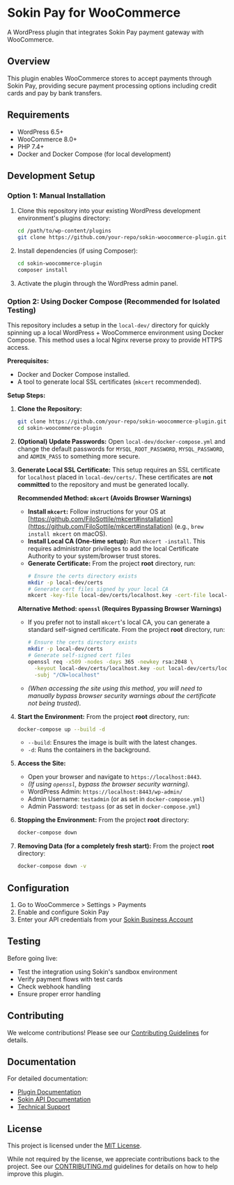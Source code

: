 # Sokin Pay for WooCommerce

A WordPress plugin that integrates Sokin Pay payment gateway with WooCommerce.

## Overview

This plugin enables WooCommerce stores to accept payments through Sokin Pay, providing secure payment processing options including credit cards and pay by bank transfers.

## Requirements

- WordPress 6.5+
- WooCommerce 8.0+
- PHP 7.4+
- Docker and Docker Compose (for local development)

## Development Setup

### Option 1: Manual Installation

1. Clone this repository into your existing WordPress development environment's plugins directory:
   ```bash
   cd /path/to/wp-content/plugins
   git clone https://github.com/your-repo/sokin-woocommerce-plugin.git
   ```

2. Install dependencies (if using Composer):
   ```bash
   cd sokin-woocommerce-plugin
   composer install
   ```

3. Activate the plugin through the WordPress admin panel.

### Option 2: Using Docker Compose (Recommended for Isolated Testing)

This repository includes a setup in the `local-dev/` directory for quickly spinning up a local WordPress + WooCommerce environment using Docker Compose. This method uses a local Nginx reverse proxy to provide HTTPS access.

**Prerequisites:**
- Docker and Docker Compose installed.
- A tool to generate local SSL certificates (`mkcert` recommended).

**Setup Steps:**

1.  **Clone the Repository:**
    ```bash
    git clone https://github.com/your-repo/sokin-woocommerce-plugin.git
    cd sokin-woocommerce-plugin
    ```
2.  **(Optional) Update Passwords:** Open `local-dev/docker-compose.yml` and change the default passwords for `MYSQL_ROOT_PASSWORD`, `MYSQL_PASSWORD`, and `ADMIN_PASS` to something more secure.

3.  **Generate Local SSL Certificate:** This setup requires an SSL certificate for `localhost` placed in `local-dev/certs/`. These certificates are **not committed** to the repository and must be generated locally.

    **Recommended Method: `mkcert` (Avoids Browser Warnings)**
    *   **Install `mkcert`:** Follow instructions for your OS at [https://github.com/FiloSottile/mkcert#installation](https://github.com/FiloSottile/mkcert#installation) (e.g., `brew install mkcert` on macOS).
    *   **Install Local CA (One-time setup):** Run `mkcert -install`. This requires administrator privileges to add the local Certificate Authority to your system/browser trust stores.
    *   **Generate Certificate:** From the project **root** directory, run:
        ```bash
        # Ensure the certs directory exists
        mkdir -p local-dev/certs
        # Generate cert files signed by your local CA
        mkcert -key-file local-dev/certs/localhost.key -cert-file local-dev/certs/localhost.crt localhost 127.0.0.1 ::1
        ```

    **Alternative Method: `openssl` (Requires Bypassing Browser Warnings)**
    *   If you prefer not to install `mkcert`'s local CA, you can generate a standard self-signed certificate. From the project **root** directory, run:
        ```bash
        # Ensure the certs directory exists
        mkdir -p local-dev/certs
        # Generate self-signed cert files
        openssl req -x509 -nodes -days 365 -newkey rsa:2048 \
          -keyout local-dev/certs/localhost.key -out local-dev/certs/localhost.crt \
          -subj "/CN=localhost"
        ```
    *   *(When accessing the site using this method, you will need to manually bypass browser security warnings about the certificate not being trusted).*

4.  **Start the Environment:** From the project **root** directory, run:
    ```bash
    docker-compose up --build -d
    ```
    *   `--build`: Ensures the image is built with the latest changes.
    *   `-d`: Runs the containers in the background.

5.  **Access the Site:**
    *   Open your browser and navigate to `https://localhost:8443`.
    *   *(If using `openssl`, bypass the browser security warning).*
    *   WordPress Admin: `https://localhost:8443/wp-admin/`
    *   Admin Username: `testadmin` (or as set in `docker-compose.yml`)
    *   Admin Password: `testpass` (or as set in `docker-compose.yml`)

6.  **Stopping the Environment:** From the project **root** directory:
    ```bash
    docker-compose down
    ```

7.  **Removing Data (for a completely fresh start):** From the project **root** directory:
    ```bash
    docker-compose down -v
    ```

## Configuration

1. Go to WooCommerce > Settings > Payments
2. Enable and configure Sokin Pay
3. Enter your API credentials from your [Sokin Business Account](https://sokin.com/business/business-account-signup/)

## Testing

Before going live:
- Test the integration using Sokin's sandbox environment
- Verify payment flows with test cards
- Check webhook handling
- Ensure proper error handling

## Contributing

We welcome contributions! Please see our [Contributing Guidelines](CONTRIBUTING.md) for details.

## Documentation

For detailed documentation:
- [Plugin Documentation](docs/)
- [Sokin API Documentation](https://api-docs.sokin.com)
- [Technical Support](mailto:support@sokin.com)


## License

This project is licensed under the [MIT License](LICENSE).

While not required by the license, we appreciate contributions back to the project. See our [CONTRIBUTING.md](CONTRIBUTING.md) guidelines for details on how to help improve this plugin.
